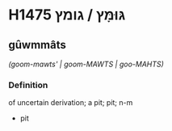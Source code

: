 # H1475 גּוּמָּץ / גומץ

## gûwmmâts

_(goom-mawts' | ɡoom-MAWTS | ɡoo-MAHTS)_

### Definition

of uncertain derivation; a pit; pit; n-m

- pit
